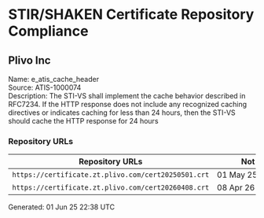 # STIR/SHAKEN Certificate Repository Compliance

## Plivo Inc

Name: e_atis_cache_header\
Source: ATIS-1000074\
Description: The STI-VS shall implement the cache behavior described in RFC7234. If the HTTP response does not include any recognized caching directives or indicates caching for less than 24 hours, then the STI-VS should cache the HTTP response for 24 hours
### Repository URLs

| Repository URLs | Not After |  Problems | Link |
|-----------------|-----------|-----------|------|
| `https://certificate.zt.plivo.com/cert20250501.crt` | 01&#160;May&#160;25&#160;00:00&#160;UTC | true | [view](../../REPOS/0559aef85822e8bfb65965e06542d82094a72d63/README.md) |
| `https://certificate.zt.plivo.com/cert20260408.crt` | 08&#160;Apr&#160;26&#160;00:00&#160;UTC | true | [view](../../REPOS/2651e567355dad551689246911574b4bc9bc72c7/README.md) |


Generated: 01 Jun 25 22:38 UTC
